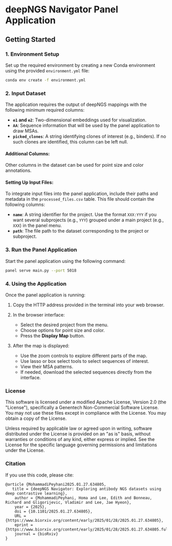 # **deepNGS Navigator Panel Application**

## **Getting Started**

### 1. **Environment Setup**
Set up the required environment by creating a new Conda environment using the provided `environment.yml` file:

```bash
conda env create -f environment.yml
```

### 2. **Input Dataset**
The application requires the output of deepNGS mappings with the following minimum required columns:

- **`e1` and `e2`**: Two-dimensional embeddings used for visualization.
- **`AA`**: Sequence information that will be used by the panel application to draw MSAs.
- **`picked_clones`**: A string identifying clones of interest (e.g., binders). If no such clones are identified, this column can be left null.

#### **Additional Columns**:
Other columns in the dataset can be used for point size and color annotations.

#### **Setting Up Input Files**:
To integrate input files into the panel application, include their paths and metadata in the `processed_files.csv` table. This file should contain the following columns:
- **`name`**: A string identifier for the project. Use the format `XXX:YYY` if you want several subprojects (e.g., `YYY`) grouped under a main project (e.g., `XXX`) in the panel menu.
- **`path`**: The file path to the dataset corresponding to the project or subproject.

### 3. **Run the Panel Application**
Start the panel application using the following command:

```bash
panel serve main.py --port 5018
```

### 4. **Using the Application**
Once the panel application is running:
1. Copy the HTTP address provided in the terminal into your web browser.
2. In the browser interface:
   - Select the desired project from the menu.
   - Choose options for point size and color.
   - Press the **Display Map** button.

3. After the map is displayed:
   - Use the zoom controls to explore different parts of the map.
   - Use lasso or box select tools to select sequences of interest.
   - View their MSA patterns.
   - If needed, download the selected sequences directly from the interface.


### License
This software is licensed under a modified Apache License, Version 2.0 (the "License"), specifically a Genentech Non-Commercial Software License. You may not use these files except in compliance with the License. You may obtain a copy of the License.

Unless required by applicable law or agreed upon in writing, software distributed under the License is provided on an "as is" basis, without warranties or conditions of any kind, either express or implied. See the License for the specific language governing permissions and limitations under the License.

### Citation
If you use this code, please cite:
```
@article {MohammadiPeyhani2025.01.27.634805,
   title = {deepNGS Navigator: Exploring antibody NGS datasets using deep contrastive learning},
	author = {MohammadiPeyhani, Homa and Lee, Edith and Bonneau, Richard and Gligorijevic, Vladimir and Lee, Jae Hyeon},
	year = {2025},
	doi = {10.1101/2025.01.27.634805},
	URL = {https://www.biorxiv.org/content/early/2025/01/28/2025.01.27.634805},
	eprint = {https://www.biorxiv.org/content/early/2025/01/28/2025.01.27.634805.full.pdf},
	journal = {bioRxiv}
}
```

